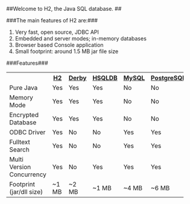 ##Welcome to H2, the Java SQL database. ##

###The main features of H2 are:###

1. Very fast, open source, JDBC API
2. Embedded and server modes; in-memory databases
3. Browser based Console application
4. Small footprint: around 1.5 MB jar file size

###Features###

<table style="width: 470px;"><tbody><tr class="notranslate">
        <th></th>
        <th><a href="http://www.h2database.com/">H2</a></th>
        <th><a href="http://db.apache.org/derby">Derby</a></th>
        <th><a href="http://hsqldb.org">HSQLDB</a></th>
        <th><a href="http://mysql.com">MySQL</a></th>
        <th><a href="http://www.postgresql.org">PostgreSQL</a></th>
        </tr><tr>
        <td>Pure Java</td>
        <td class="compareY">Yes</td>
        <td class="compareY">Yes</td>
        <td class="compareY">Yes</td>
        <td class="compareN">No</td>
        <td class="compareN">No</td>
        </tr><tr>
        <td>Memory Mode</td>
        <td class="compareY">Yes</td>
        <td class="compareY">Yes</td>
        <td class="compareY">Yes</td>
        <td class="compareN">No</td>
        <td class="compareN">No</td>
        </tr><tr>
        <td>Encrypted Database</td>
        <td class="compareY">Yes</td>
        <td class="compareY">Yes</td>
        <td class="compareY">Yes</td>
        <td class="compareN">No</td>
        <td class="compareN">No</td>
        </tr><tr>
        <td>ODBC Driver</td>
        <td class="compareY">Yes</td>
        <td class="compareN">No</td>
        <td class="compareN">No</td>
        <td class="compareY">Yes</td>
        <td class="compareY">Yes</td>
        </tr><tr>
        <td>Fulltext Search</td>
        <td class="compareY">Yes</td>
        <td class="compareN">No</td>
        <td class="compareN">No</td>
        <td class="compareY">Yes</td>
        <td class="compareY">Yes</td>
        </tr><tr>
        <td>Multi Version Concurrency</td>
        <td class="compareY">Yes</td>
        <td class="compareN">No</td>
        <td class="compareY">Yes</td>
        <td class="compareY">Yes</td>
        <td class="compareY">Yes</td>
        </tr><tr>
        <td>Footprint (jar/dll size)</td>
        <td>~1 MB</td>
        <td>~2 MB</td>
        <td>~1 MB</td>
        <td>~4 MB</td>
        <td>~6 MB</td>
        </tr>
    </tbody></table>

